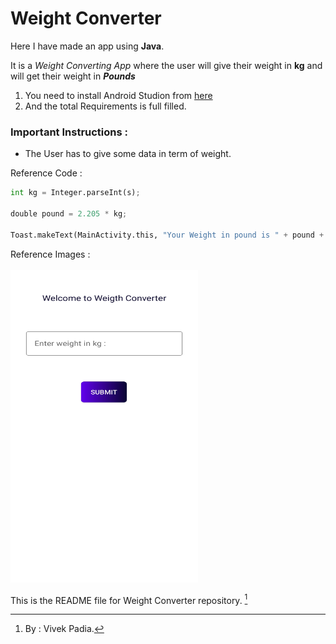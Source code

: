 # Weight Converter 

Here I have made an app using **Java**. 

It is a *Weight Converting App* where the user will give their weight in **kg** and will get their weight in **_Pounds_** 

1. You need to install Android Studion from [here](https://www.python.org/downloads/)
3. And the total Requirements is full filled.

### Important Instructions :

* The User has to give some data in term of weight.

Reference Code : 
```python
int kg = Integer.parseInt(s);

double pound = 2.205 * kg;

Toast.makeText(MainActivity.this, "Your Weight in pound is " + pound + ".", Toast.LENGTH_SHORT).show();
```

Reference Images : <br>
	<br><img src="app/src/main/res/drawable/ss.jpg" alt="drawing" width="300" height="500"/>

This is the README file for Weight Converter repository. [^1]

[^1]: By : Vivek Padia.
